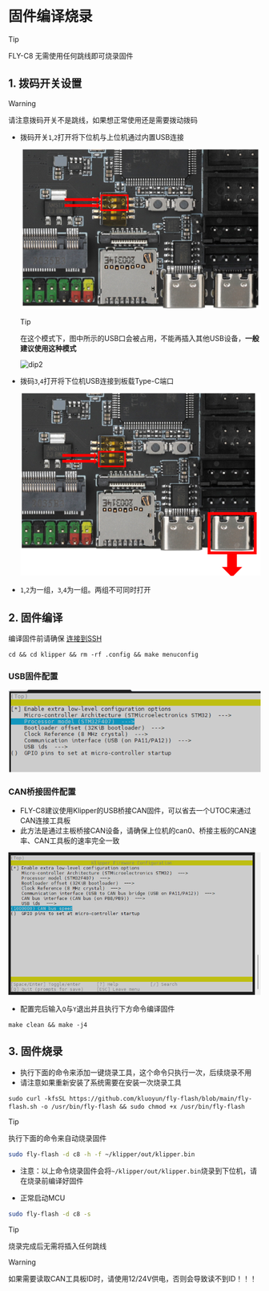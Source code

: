 # 固件编译烧录

> [!TIP]
> FLY-C8 无需使用任何跳线即可烧录固件



## 1. 拨码开关设置

> [!Warning]
> 请注意拨码开关不是跳线，如果想正常使用还是需要拨动拨码
* 拨码开关``1``,``2``打开将下位机与上位机通过内置USB连接

  ![dip1](../../images/boards/fly_c8/dip1.png)

  > [!TIP]
  > 在这个模式下，图中所示的USB口会被占用，不能再插入其他USB设备，**一般建议使用这种模式**

  ![dip2](../../images/boards/fly_gemini_v3/dip2.png)

* 拨码``3``,``4``打开将下位机USB连接到板载Type-C端口

  ![dip2](../../images/boards/fly_c8/dip2.png)

* ``1``,``2``为一组，``3``,``4``为一组。两组不可同时打开

## 2. 固件编译

编译固件前请确保 [连接到SSH](/board/fly_gemini/host/FLY_π_ssh.md "点击即可跳转")

```
cd && cd klipper && rm -rf .config && make menuconfig
```

<!-- tabs:start -->

### **USB固件配置**

![usb2can](../../images/boards/fly_c8/usb.png ":no-zooom")



### **CAN桥接固件配置**

* FLY-C8建议使用Klipper的USB桥接CAN固件，可以省去一个UTOC来通过CAN连接工具板
* 此方法是通过主板桥接CAN设备，请确保上位机的can0、桥接主板的CAN速率、CAN工具板的速率完全一致

![usb2can](../../images/boards/fly_c8/usb2can.png ":no-zooom")

<!-- tabs:end -->

* 配置完后输入`Q`与`Y`退出并且执行下方命令编译固件

```
make clean && make -j4
```



## 3. 固件烧录

* 执行下面的命令来添加一键烧录工具，这个命令只执行一次，后续烧录不用
* 请注意如果重新安装了系统需要在安装一次烧录工具

```
sudo curl -kfsSL https://github.com/kluoyun/fly-flash/blob/main/fly-flash.sh -o /usr/bin/fly-flash && sudo chmod +x /usr/bin/fly-flash
```

  > [!TIP]
> 执行下面的命令来自动烧录固件

```bash
sudo fly-flash -d c8 -h -f ~/klipper/out/klipper.bin
```

* 注意：以上命令烧录固件会将``~/klipper/out/klipper.bin``烧录到下位机，请在烧录前编译好固件


* 正常启动MCU

```bash
sudo fly-flash -d c8 -s
```

> [!TIP]
> 烧录完成后无需将插入任何跳线

> [!warning]
> 如果需要读取CAN工具板ID时，请使用12/24V供电，否则会导致读不到ID！！！

